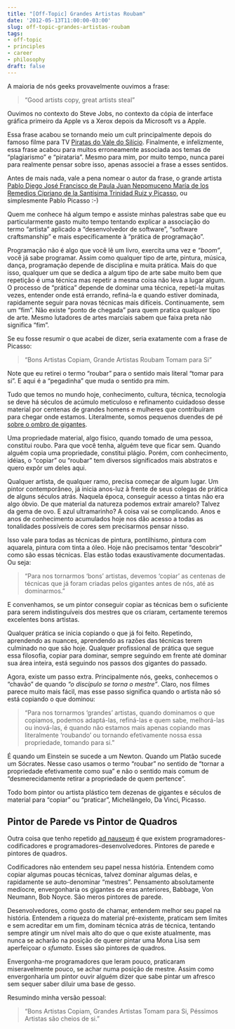```yaml
---
title: "[Off-Topic] Grandes Artistas Roubam"
date: '2012-05-13T11:00:00-03:00'
slug: off-topic-grandes-artistas-roubam
tags:
- off-topic
- principles
- career
- philosophy
draft: false
---
```


A maioria de nós geeks provavelmente ouvimos a frase:

> “Good artists copy, great artists steal”

Ouvimos no contexto do Steve Jobs, no contexto da cópia de interface gráfica primeiro da Apple vs a Xerox depois da Microsoft vs a Apple.

Essa frase acabou se tornando meio um cult principalmente depois do famoso filme para TV [Piratas do Vale do Silício](http://www.imdb.com/title/tt0168122/). Finalmente, e infelizmente, essa frase acabou para muitos erroneamente associada aos temas de “plagiarismo” e “pirataria”. Mesmo para mim, por muito tempo, nunca parei para realmente pensar sobre isso, apenas associei a frase a esses sentidos.

Antes de mais nada, vale a pena nomear o autor da frase, o grande artista [Pablo Diego José Francisco de Paula Juan Nepomuceno María de los Remedios Cipriano de la Santísima Trinidad Ruiz y Picasso](http://pt.wikipedia.org/wiki/Pablo_Picasso), ou simplesmente Pablo Picasso :-)


Quem me conhece há algum tempo e assiste minhas palestras sabe que eu particularmente gasto muito tempo tentando explicar a associação do termo “artista” aplicado a “desenvolvedor de software”, “software craftsmanship” e mais especificamente à “prática de programação”.

Programação não é algo que você lê um livro, exercita uma vez e _“boom”_, você já sabe programar. Assim como qualquer tipo de arte, pintura, música, dança, programação depende de disciplina e muita prática. Mais do que isso, qualquer um que se dedica a algum tipo de arte sabe muito bem que repetição é uma técnica mas repetir a mesma coisa não leva a lugar algum. O processo de “prática” depende de dominar uma técnica, repetí-la muitas vezes, entender onde está errando, refiná-la e quando estiver dominada, rapidamente seguir para novas técnicas mais difíceis. Continuamente, sem um “fim”. Não existe “ponto de chegada” para quem pratica qualquer tipo de arte. Mesmo lutadores de artes marciais sabem que faixa preta não significa “fim”.

Se eu fosse resumir o que acabei de dizer, seria exatamente com a frase de Picasso:

> “Bons Artistas Copiam, Grande Artistas Roubam Tomam para Si”

Note que eu retirei o termo “roubar” para o sentido mais literal “tomar para si”. E aqui é a “pegadinha” que muda o sentido pra mim.

Tudo que temos no mundo hoje, conhecimento, cultura, técnica, tecnologia se deve há séculos de acúmulo meticuloso e refinamento cuidadoso desse material por centenas de grandes homens e mulheres que contribuíram para chegar onde estamos. Literalmente, somos pequenos duendes de pé [sobre o ombro de gigantes](http://en.wikipedia.org/wiki/Standing_on_the_shoulders_of_giants).

Uma propriedade material, algo físico, quando tomado de uma pessoa, constitui roubo. Para que você tenha, alguém teve que ficar sem. Quando alguém copia uma propriedade, constitui plágio. Porém, com conhecimento, idéias, o “copiar” ou “roubar” tem diversos significados mais abstratos e quero expôr um deles aqui.

Qualquer artista, de qualquer ramo, precisa começar de algum lugar. Um pintor contemporâneo, já inicia anos-luz à frente de seus colegas de prática de alguns séculos atrás. Naquela época, conseguir acesso a tintas não era algo óbvio. De que material da natureza podemos extrair amarelo? Talvez da gema de ovo. E azul ultramarinho? A coisa vai se complicando. Anos e anos de conhecimento acumulados hoje nos dão acesso a todas as tonalidades possíveis de cores sem precisarmos pensar nisso.

Isso vale para todas as técnicas de pintura, pontilhismo, pintura com aquarela, pintura com tinta a óleo. Hoje não precisamos tentar “descobrir” como são essas técnicas. Elas estão todas exaustivamente documentadas. Ou seja:

> “Para nos tornarmos ‘bons’ artistas, devemos ‘copiar’ as centenas de técnicas que já foram criadas pelos gigantes antes de nós, até as dominarmos.”

E convenhamos, se um pintor conseguir copiar as técnicas bem o suficiente para serem indistinguíveis dos mestres que os criaram, certamente teremos excelentes bons artistas.

Qualquer prática se inicia copiando o que já foi feito. Repetindo, aprendendo as nuances, aprendendo as razões das técnicas terem culminado no que são hoje. Qualquer profissional de prática que segue essa filosofia, copiar para dominar, sempre seguindo em frente até dominar sua área inteira, está seguindo nos passos dos gigantes do passado.

Agora, existe um passo extra. Principalmente nós, geeks, conhecemos o “chavão” de quando _“o discípulo se torna o mestre”_. Claro, nos filmes parece muito mais fácil, mas esse passo significa quando o artista não só está copiando o que dominou:

> “Para nos tornarmos ‘grandes’ artistas, quando dominamos o que copiamos, podemos adaptá-las, refiná-las e quem sabe, melhorá-las ou inová-las, é quando não estamos mais apenas copiando mas literalmente ‘roubando’ ou tornando efetivamente nossa essa propriedade, tomando para si.”

É quando um Einstein se sucede a um Newton. Quando um Platão sucede um Sócrates. Nesse caso usamos o termo “roubar” no sentido de “tornar a propriedade efetivamente como sua” e não o sentido mais comum de “desmerecidamente retirar a propriedade de quem pertence”.

Todo bom pintor ou artista plástico tem dezenas de gigantes e séculos de material para “copiar” ou “praticar”, Michelângelo, Da Vinci, Picasso.

## Pintor de Parede vs Pintor de Quadros

Outra coisa que tenho repetido [ad nauseum](http://en.wikipedia.org/wiki/Ad_nauseam) é que existem programadores-codificadores e programadores-desenvolvedores. Pintores de parede e pintores de quadros.

Codificadores não entendem seu papel nessa história. Entendem como copiar algumas poucas técnicas, talvez dominar algumas delas, e rapidamente se auto-denominar “mestres”. Pensamento absolutamente medíocre, envergonharia os gigantes de eras anteriores, Babbage, Von Neumann, Bob Noyce. São meros pintores de parede.

Desenvolvedores, como gosto de chamar, entendem melhor seu papel na história. Entendem a riqueza do material pré-existente, praticam sem limites e sem acreditar em um fim, dominam técnica atrás de técnica, tentando sempre atingir um nível mais alto do que o que existe atualmente, mas nunca se acharão na posição de querer pintar uma Mona Lisa sem aperfeiçoar o _sfumato_. Esses são pintores de quadros.

Envergonha-me programadores que leram pouco, praticaram miseravelmente pouco, se achar numa posição de mestre. Assim como envergonharia um pintor ouvir alguém dizer que sabe pintar um afresco sem sequer saber diluir uma base de gesso.

Resumindo minha versão pessoal:

> “Bons Artistas Copiam, Grandes Artistas Tomam para Si, Péssimos Artistas são cheios de si.”

